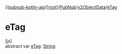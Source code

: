 //[pubnub-kotlin-api](../../../../index.md)/[[root]](../../index.md)/[PubNub](../index.md)/[v2ObjectData](index.md)/[eTag](e-tag.md)

# eTag

[js]\
abstract var [eTag](e-tag.md): [String](https://kotlinlang.org/api/latest/jvm/stdlib/kotlin-stdlib/kotlin/-string/index.html)
